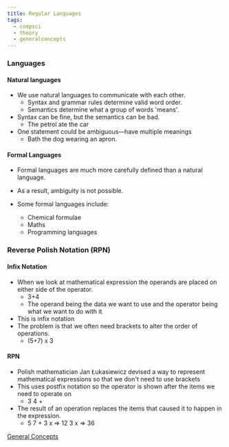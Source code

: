 ```yaml
---
title: Regular Languages
tags:
  - compsci
  - theory
  - generalconcepts
---
```


### Languages


#### Natural languages

- We use natural languages to communicate with each other.
	- Syntax and grammar rules determine valid word order.
	- Semantics determine what a group of words 'means'.
- Syntax can be fine, but the semantics can be bad.
	- The petrol ate the car
- One statement could be ambiguous—have multiple meanings
	- Bath the dog wearing an apron.

#### Formal Languages

- Formal languages are much more carefully defined than a natural language.
- As a result, ambiguity is not possible.

- Some formal languages include:
	- Chemical formulae
	- Maths
	- Programming languages

### Reverse Polish Notation (RPN)

#### Infix Notation

- When we look at mathematical expression the operands are placed on either side of the operator.
	- 3+4
	- The operand being the data we want to use and the operator being what we want to do with it
- This is infix notation
- The problem is that we often need brackets to alter the order of operations.
	- (5+7) x 3
#### RPN

- Polish mathematician Jan Łukasiewicz devised a way to represent mathematical expressions so that we don't need to use brackets
- This uses postfix notation so the operator is shown after the items we need to operate on
	- 3 4 +
- The result of an operation replaces the items that caused it to happen in the expression.
	-  5 7 + 3 x => 12 3 x => 36


 



[General Concepts](sixth/CompSci/Theory/GeneralConcepts/GeneralConcepts)